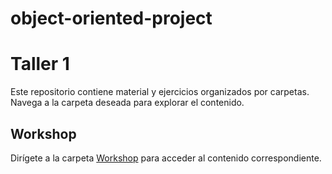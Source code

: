 # object-oriented-project
# Taller 1

Este repositorio contiene material y ejercicios organizados por carpetas. Navega a la carpeta deseada para explorar el contenido.

## Workshop

Dirígete a la carpeta [Workshop](./Workshops) para acceder al contenido correspondiente.
